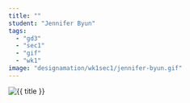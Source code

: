 ```yaml
---
title: ""
student: "Jennifer Byun"
tags:
  - "gd3"
  - "sec1"
  - "gif"
  - "wk1"
image: "designamation/wk1sec1/jennifer-byun.gif"
---
```


<img src="{{urls.media}}/{{ image }}" alt="{{ title }}"/>

